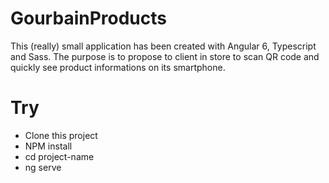 # GourbainProducts

This (really) small application has been created with Angular 6, Typescript and Sass. The purpose is to propose to client in store to scan QR code and quickly see product informations on its smartphone. 

# Try

- Clone this project
- NPM install
- cd project-name
- ng serve 